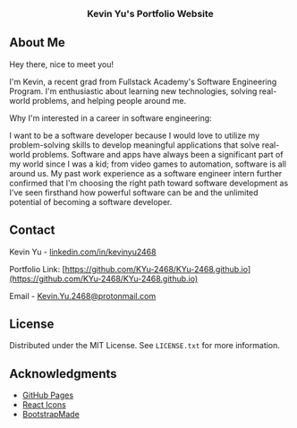 <a name="readme-top"></a>

<!-- PROJECT LOGO -->
<br />
<div align="center">

  <h3 align="center">Kevin Yu's Portfolio Website</h3>

</div>

<!-- ABOUT THE PROJECT -->

## About Me

Hey there, nice to meet you!

I'm Kevin, a recent grad from Fullstack Academy's Software Engineering Program.
I'm enthusiastic about learning new technologies, solving real-world problems, and helping people around me.

Why I'm interested in a career in software engineering:

I want to be a software developer because I would love to utilize my problem-solving skills to develop meaningful applications that solve real-world problems. Software and apps have always been a significant part of my world since I was a kid; from video games to automation, software is all around us. My past work experience as a software engineer intern further confirmed that I'm choosing the right path toward software development as I've seen firsthand how powerful software can be and the unlimited potential of becoming a software developer.

<!-- CONTACT -->

## Contact

Kevin Yu - [linkedin.com/in/kevinyu2468](www.linkedin.com/in/kevinyu2468)

Portfolio Link: [https://github.com/KYu-2468/KYu-2468.github.io](https://github.com/KYu-2468/KYu-2468.github.io)

Email - Kevin.Yu.2468@protonmail.com

<!-- LICENSE -->

## License

Distributed under the MIT License. See `LICENSE.txt` for more information.

<!-- ACKNOWLEDGMENTS -->

## Acknowledgments

- [GitHub Pages](https://pages.github.com)
- [React Icons](https://react-icons.github.io/react-icons/search)
- [BootstrapMade](https://bootstrapmade.com/iportfolio-bootstrap-portfolio-websites-template/)

<!-- MARKDOWN LINKS & IMAGES -->
<!-- https://www.markdownguide.org/basic-syntax/#reference-style-links -->

[license-shield]: https://img.shields.io/github/license/othneildrew/Best-README-Template.svg?style=for-the-badge
[license-url]: https://github.com/othneildrew/Best-README-Template/blob/master/LICENSE.txt
[linkedin-shield]: https://img.shields.io/badge/-LinkedIn-black.svg?style=for-the-badge&logo=linkedin&colorB=555
[linkedin-url]: www.linkedin.com/in/kevinyu2468
[product-screenshot]: images/screenshot.png
[react.js]: https://img.shields.io/badge/React-20232A?style=for-the-badge&logo=react&logoColor=61DAFB
[react-url]: https://reactjs.org/
[svelte.dev]: https://img.shields.io/badge/Svelte-4A4A55?style=for-the-badge&logo=svelte&logoColor=FF3E00
[svelte-url]: https://svelte.dev/
[laravel.com]: https://img.shields.io/badge/Laravel-FF2D20?style=for-the-badge&logo=laravel&logoColor=white
[laravel-url]: https://laravel.com
[bootstrap.com]: https://img.shields.io/badge/Bootstrap-563D7C?style=for-the-badge&logo=bootstrap&logoColor=white
[bootstrap-url]: https://getbootstrap.com
